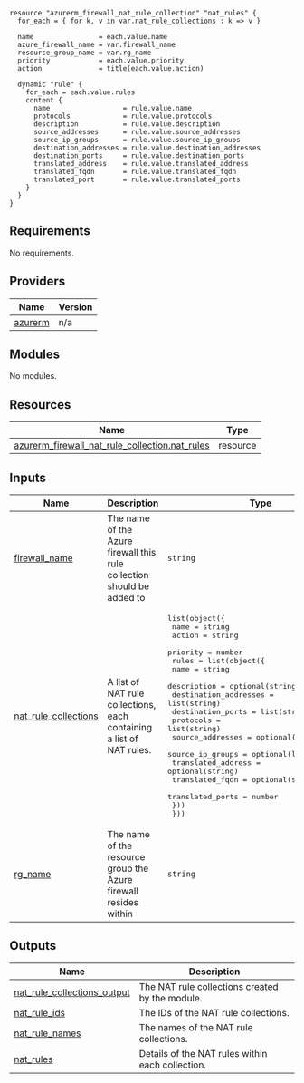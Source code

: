 
```hcl
resource "azurerm_firewall_nat_rule_collection" "nat_rules" {
  for_each = { for k, v in var.nat_rule_collections : k => v }

  name                = each.value.name
  azure_firewall_name = var.firewall_name
  resource_group_name = var.rg_name
  priority            = each.value.priority
  action              = title(each.value.action)

  dynamic "rule" {
    for_each = each.value.rules
    content {
      name                  = rule.value.name
      protocols             = rule.value.protocols
      description           = rule.value.description
      source_addresses      = rule.value.source_addresses
      source_ip_groups      = rule.value.source_ip_groups
      destination_addresses = rule.value.destination_addresses
      destination_ports     = rule.value.destination_ports
      translated_address    = rule.value.translated_address
      translated_fqdn       = rule.value.translated_fqdn
      translated_port       = rule.value.translated_ports
    }
  }
}
```
## Requirements

No requirements.

## Providers

| Name | Version |
|------|---------|
| <a name="provider_azurerm"></a> [azurerm](#provider\_azurerm) | n/a |

## Modules

No modules.

## Resources

| Name | Type |
|------|------|
| [azurerm_firewall_nat_rule_collection.nat_rules](https://registry.terraform.io/providers/hashicorp/azurerm/latest/docs/resources/firewall_nat_rule_collection) | resource |

## Inputs

| Name | Description | Type | Default | Required |
|------|-------------|------|---------|:--------:|
| <a name="input_firewall_name"></a> [firewall\_name](#input\_firewall\_name) | The name of the Azure firewall this rule collection should be added to | `string` | n/a | yes |
| <a name="input_nat_rule_collections"></a> [nat\_rule\_collections](#input\_nat\_rule\_collections) | A list of NAT rule collections, each containing a list of NAT rules. | <pre>list(object({<br>    name     = string<br>    action   = string<br>    priority = number<br>    rules = list(object({<br>      name                  = string<br>      description           = optional(string)<br>      destination_addresses = list(string)<br>      destination_ports     = list(string)<br>      protocols             = list(string)<br>      source_addresses      = optional(list(string))<br>      source_ip_groups      = optional(list(string))<br>      translated_address    = optional(string)<br>      translated_fqdn       = optional(string)<br>      translated_ports      = number<br>    }))<br>  }))</pre> | `[]` | no |
| <a name="input_rg_name"></a> [rg\_name](#input\_rg\_name) | The name of the resource group the Azure firewall resides within | `string` | n/a | yes |

## Outputs

| Name | Description |
|------|-------------|
| <a name="output_nat_rule_collections_output"></a> [nat\_rule\_collections\_output](#output\_nat\_rule\_collections\_output) | The NAT rule collections created by the module. |
| <a name="output_nat_rule_ids"></a> [nat\_rule\_ids](#output\_nat\_rule\_ids) | The IDs of the NAT rule collections. |
| <a name="output_nat_rule_names"></a> [nat\_rule\_names](#output\_nat\_rule\_names) | The names of the NAT rule collections. |
| <a name="output_nat_rules"></a> [nat\_rules](#output\_nat\_rules) | Details of the NAT rules within each collection. |

